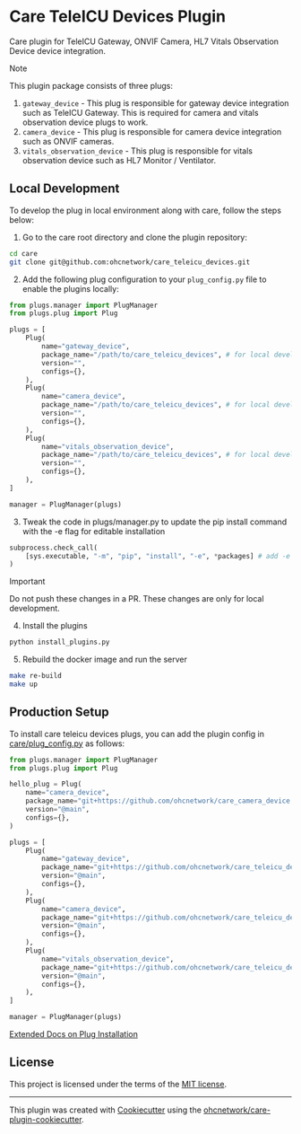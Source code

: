 # Care TeleICU Devices Plugin

Care plugin for TeleICU Gateway, ONVIF Camera, HL7 Vitals Observation Device device integration.

> [!NOTE] 
> This plugin package consists of three plugs:
> 1. `gateway_device` - This plug is responsible for gateway device integration such as TeleICU Gateway. This is required for camera and vitals observation device plugs to work.
> 2. `camera_device` - This plug is responsible for camera device integration such as ONVIF cameras.
> 3. `vitals_observation_device` - This plug is responsible for vitals observation device such as HL7 Monitor / Ventilator.

## Local Development

To develop the plug in local environment along with care, follow the steps below:

1. Go to the care root directory and clone the plugin repository:

```bash
cd care
git clone git@github.com:ohcnetwork/care_teleicu_devices.git
```

2. Add the following plug configuration to your `plug_config.py` file to enable the plugins locally:

```python
from plugs.manager import PlugManager
from plugs.plug import Plug

plugs = [
    Plug(
        name="gateway_device",
        package_name="/path/to/care_teleicu_devices", # for local development, point this to the absolute path to the cloned plug repository
        version="",
        configs={},
    ),
    Plug(
        name="camera_device",
        package_name="/path/to/care_teleicu_devices", # for local development, point this to the absolute path to the cloned plug repository
        version="",
        configs={},
    ),
    Plug(
        name="vitals_observation_device",
        package_name="/path/to/care_teleicu_devices", # for local development, point this to the absolute path to the cloned plug repository
        version="",
        configs={},
    ),
]

manager = PlugManager(plugs)
```

3. Tweak the code in plugs/manager.py to update the pip install command with the -e flag for editable installation

```python
subprocess.check_call(
    [sys.executable, "-m", "pip", "install", "-e", *packages] # add -e flag to install in editable mode
)
```

> [!IMPORTANT]
> Do not push these changes in a PR. These changes are only for local development.

4. Install the plugins

```bash
python install_plugins.py
```

5. Rebuild the docker image and run the server

```bash
make re-build
make up
```

## Production Setup

To install care teleicu devices plugs, you can add the plugin config in [care/plug_config.py](https://github.com/ohcnetwork/care/blob/develop/plug_config.py) as follows:

```python
from plugs.manager import PlugManager
from plugs.plug import Plug

hello_plug = Plug(
    name="camera_device",
    package_name="git+https://github.com/ohcnetwork/care_camera_device.git",
    version="@main",
    configs={},
)

plugs = [
    Plug(
        name="gateway_device",
        package_name="git+https://github.com/ohcnetwork/care_teleicu_devices.git",
        version="@main",
        configs={},
    ),
    Plug(
        name="camera_device",
        package_name="git+https://github.com/ohcnetwork/care_teleicu_devices.git",
        version="@main",
        configs={},
    ),
    Plug(
        name="vitals_observation_device",
        package_name="git+https://github.com/ohcnetwork/care_teleicu_devices.git",
        version="@main",
        configs={},
    ),
]

manager = PlugManager(plugs)
```

[Extended Docs on Plug Installation](https://care-be-docs.ohc.network/pluggable-apps/configuration.html)

## License

This project is licensed under the terms of the [MIT license](LICENSE).

---

This plugin was created with [Cookiecutter](https://github.com/audreyr/cookiecutter) using the [ohcnetwork/care-plugin-cookiecutter](https://github.com/ohcnetwork/care-plugin-cookiecutter).
